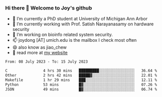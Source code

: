 ### Hi there 👋 Welcome to Joy's github

- 🔭 I’m currently a PhD student at University of Michigan Ann Arbor
- 🌱 I’m currently working with Prof. Satish Narayanasamy on hardware security
- 👯 I’m working on bioinfo related system security. 
- 📫 joydong [AT] umich.edu is the mailbox I check most often
- 😄 also know as jiao_chew
- 💬 read more at [my website](https://joydddd.github.io/)
<!--START_SECTION:waka-->

```txt
From: 08 July 2023 - To: 15 July 2023

C                4 hrs 30 mins   █████████░░░░░░░░░░░░░░░░   36.64 %
Other            2 hrs 42 mins   █████▓░░░░░░░░░░░░░░░░░░░   22.01 %
Makefile         1 hr 29 mins    ███░░░░░░░░░░░░░░░░░░░░░░   12.11 %
Python           53 mins         █▓░░░░░░░░░░░░░░░░░░░░░░░   07.26 %
JSON             49 mins         █▓░░░░░░░░░░░░░░░░░░░░░░░   06.74 %
```

<!--END_SECTION:waka-->
